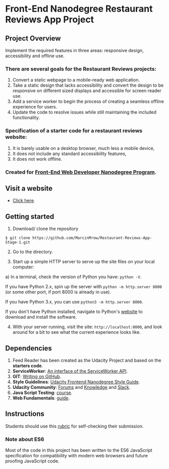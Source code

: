 # Front-End Nanodegree Restaurant Reviews App Project

## Project Overview

Implement the required features in three areas: responsive design, accessibility and offline use.

### There are several goals for the **Restaurant Reviews** projects:
1. Convert a static webpage to a mobile-ready web application.
2. Take a static design that lacks accessibility and convert the design to be responsive on different sized displays and accessible for screen reader use.
3. Add a service worker to begin the process of creating a seamless offline experience for users.
4. Update the code to resolve issues while still maintaining the included functionality.

### Specification of a starter code for a restaurant reviews website:
1. It is barely usable on a desktop browser, much less a mobile device, 
2. It does not include any standard accessibility features,
3. It does not work offline.

### Created for [**Front-End Web Developer Nanodegree Program**](https://eu.udacity.com/).

## Visit a website

* [Click here](https://marcinmrow.github.io/Restaurant-Reviews-App-Stage-1/).

## Getting started

1. Download/ clone the repository 
```
$ git clone https://github.com/MarcinMrow/Restaurant-Reviews-App-Stage-1.git
```
2. Go to the directory.

3. Start up a simple HTTP server to serve up the site files on your local computer:

a) In a terminal, check the version of Python you have: `python -V`. 

If you have Python 2.x, spin up the server with `python -m http.server 8000` (or some other port, if port 8000 is already in use).

If you have Python 3.x, you can use `python3 -m http.server 8000`. 

If you don't have Python installed, navigate to Python's [website](https://www.python.org/) to download and install the software.

4. With your server running, visit the site: `http://localhost:8000`, and look around for a bit to see what the current experience looks like.

## Dependencies

1. Feed Reader has been created as the Udacity Project and based on the **starters code**.
2. **ServiceWorker**: [An interface of the ServiceWorker API](https://developer.mozilla.org/en-US/docs/Web/API/ServiceWorker).
3. **GIT**: [Writing on GitHub](https://help.github.com/articles/basic-writing-and-formatting-syntax/#links).
4. **Style Guidelines**: [Udacity Frontend Nanodegree Style Guide](http://udacity.github.io/frontend-nanodegree-styleguide/index.html).
5. **Udacity Community**: [Forums](https://discussions.udacity.com/) and [Knowledge](https://knowledge.udacity.com/) and [Slack](https://slack.com/).
6. **Java Script Testing**: [course](https://eu.udacity.com/course/javascript-testing--ud549).
7. **Web Fundamentals**: [guide](https://developers.google.com/web/fundamentals/).

## Instructions

Students should use this [rubric](https://review.udacity.com/#!/rubrics/1090/view) for self-checking their submission.

### Note about ES6

Most of the code in this project has been written to the ES6 JavaScript specification for compatibility with modern web browsers and future proofing JavaScript code.